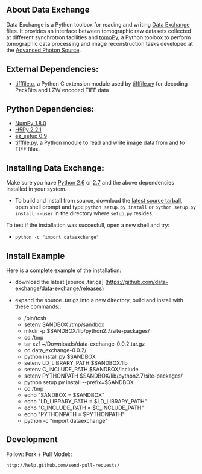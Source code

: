 ## About Data Exchange

Data Exchange is a Python toolbox for reading and writing  [Data Exchange](http://www.aps.anl.gov/DataExchange/) files. It provides an interface between tomographic raw datasets collected at different synchrotron facilities and [tomoPy](https://github.com/tomopy/tomopy/ "tomoPy"), a Python toolbox to perform tomographic data processing and image reconstruction tasks developed at the [Advanced Photon Source](http://www.aps.anl.gov/ "APS").

## External Dependencies:
- [tifffile.c](http://www.lfd.uci.edu/~gohlke/code/tifffile.c.html), a Python C extension module used by [tifffile.py](http://www.lfd.uci.edu/~gohlke/code/tifffile.py.html) for decoding PackBits and LZW encoded TIFF data

 

## Python Dependencies:

- [NumPy 1.8.0](http://www.numpy.org "numpy")
- [H5Py 2.2.1](http://www.h5py.org "h5py")
- [ez_setup 0.9](https://pypi.python.org/pypi/ez_setup "ez_setup")
- [tifffile.py](http://www.lfd.uci.edu/~gohlke/code/tifffile.py.html), a Python module to read and write image data from and to TIFF files.

## Installing Data Exchange:

Make sure you have [Python 2.6](http://www.python.org/download/releases/2.6/ "tsss...") or [2.7](http://www.python.org/download/releases/2.7/ "tsss...") and the above dependencies installed in your system. 


 - To build and install from source, download the [latest source tarball](https://github.com/data-exchange/data-exchange/releases), open shell prompt and type `python setup.py install` or `python setup.py install --user` in the directory where `setup.py` resides.

To test if the installation was succesfull, open a new shell and try:

- ``python -c "import dataexchange"``


## Install Example

Here is a complete example of the installation:

 - download the latest [source .tar.gz] (https://github.com/data-exchange/data-exchange/releases)
 - expand the source .tar.gz into a new directory, build and install with these commands::

    - /bin/tcsh
    - setenv SANDBOX /tmp/sandbox
    - mkdir -p $SANDBOX/lib/python2.7/site-packages/
    - cd /tmp
    - tar xzf ~/Downloads/data-exchange-0.0.2.tar.gz
    - cd data_exchange-0.0.2/
    - python install.py $SANDBOX 
    - setenv LD_LIBRARY_PATH $SANDBOX/lib
    - setenv C_INCLUDE_PATH $SANDBOX/include
    - setenv PYTHONPATH $SANDBOX/lib/python2.7/site-packages/
    - python setup.py install --prefix=$SANDBOX
    - cd /tmp
    - echo "SANDBOX = $SANDBOX"
    - echo "LD_LIBRARY_PATH = $LD_LIBRARY_PATH"
    - echo "C_INCLUDE_PATH = $C_INCLUDE_PATH"
    - echo "PYTHONPATH = $PYTHONPATH"
    - python -c "import dataexchange"


## Development

Follow: Fork + Pull Model::

    http://help.github.com/send-pull-requests/